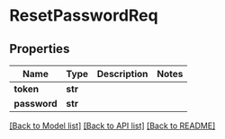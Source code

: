 # ResetPasswordReq

## Properties
Name | Type | Description | Notes
------------ | ------------- | ------------- | -------------
**token** | **str** |  | 
**password** | **str** |  | 

[[Back to Model list]](../README.md#documentation-for-models) [[Back to API list]](../README.md#documentation-for-api-endpoints) [[Back to README]](../README.md)

